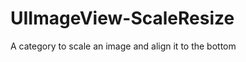 UIImageView-ScaleResize
=======================

A category to scale an image and align it to the bottom
